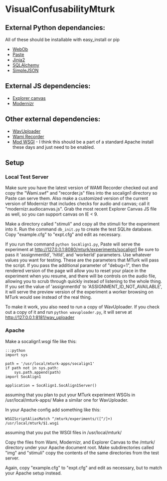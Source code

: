# VisualConfusabilityMturk #

## External Python dependancies: ##
All of these should be installable with easy\_install or pip

* [WebOb](http://webob.org/)
* [Paste](http://pythonpaste.org/)
* [Jinja2](http://jinja.pocoo.org/)
* [SQLAlchemy](http://www.sqlalchemy.org/)
* [SimpleJSON](https://github.com/simplejson/simplejson)

## External JS dependencies: ##
* [Explorer canvas](http://code.google.com/p/explorercanvas/)
* [Modernizr](http://modernizr.com/)

## Other external dependencies: ##
* [WavUploader](https://bitbucket.org/hlplab/wavuploader)
* [Wami Recorder](http://code.google.com/p/wami-recorder/)
* [Mod WSGI](http://code.google.com/p/modwsgi/) - I think this should be a part
of a standard Apache install these days and just need to be enabled.

## Setup ##

### Local Test Server ###
Make sure you have the latest version of WAMI Recorder checked out and copy 
the "Wami.swf" and "recorder.js" files into the socalign1 directory so Paste 
can serve them. Also make a customized version of the current version of 
Modernizr that includes checks for audio and canvas; call it 
"modernizr.audiocanvas.js". Grab the most recent Explorer Canvas JS file as 
well, so you can support canvas on IE < 9.

Make a directory called "stimuli" and copy all the stimuli for the experiment
into it. Run the command `db_init.py` to create the test SQLite database. Copy 
"example.cfg" to "expt.cfg" and edit as necessary.

If you run the command `python SocAlign1.py`, Paste will serve the 
experiment at <http://127.0.0.1:8080/mturk/experiments/socalign1> Be sure to 
pass it 'assignmentId', 'hitId', and 'workerId' parameters. Use whatever values
you want for testing. These are the parameters that MTurk will pass the script.
 If you pass the additional parameter of  "debug=1", then the rendered version
 of the page will allow you to reset your place in the experiment when you 
resume, and there will be controls on the audio file, allowing you to scrub 
through quickly instead of listening to the whole thing. If you set the value 
of 'assignmentId' to 'ASSIGNMENT\_ID\_NOT\_AVAILABLE', it will serve the 
preview version of the experiment a worker browsing on MTurk would see instead 
of the real thing.

To make it work, you also need to run a copy of WavUploader. If you check out a
copy of it and run `python wavuploader.py`, it will serve at 
<http://127.0.0.1:8181/wav_uploader>

### Apache ###
Make a socalign1.wsgi file like this:

    :::python
    import sys
    
    path = '/usr/local/mturk-apps/socalign1'
    if path not in sys.path:
        sys.path.append(path)
    import SocAlign1
    
    application = SocAlign1.SocAlign1Server()

assuming that you plan to put your MTurk experiment WSGIs in /usr/local/mturk-apps/
Make a similar one for WavUploader.

In your Apache config add something like this:

    WSGIScriptAliasMatch ^/mturk/experiments/([^/]+) /usr/local/mturk/$1.wsgi

assuming that you put the WSGI files in /usr/local/mturk/

Copy the files from Wami, Modernizr, and Explorer Canvas to the /mturk/ 
directory under your Apache document root. Make subdirectories called "img" and
"stimuli" copy the contents of the same directories from the test server.

Again, copy "example.cfg" to "expt.cfg" and edit as necessary, but to match 
your Apache setup instead.
